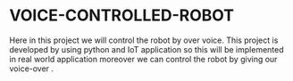 # VOICE-CONTROLLED-ROBOT
Here in this project we will control the robot by over voice. This project is developed by using python and IoT application so this will be implemented in real world application moreover we can control the robot by giving our voice-over .
